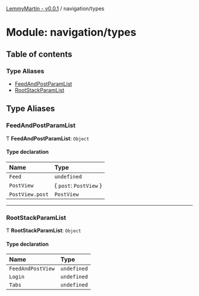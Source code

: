 [LemmyMartin - v0.0.1](../README.md) / navigation/types

# Module: navigation/types

## Table of contents

### Type Aliases

- [FeedAndPostParamList](navigation_types.md#feedandpostparamlist)
- [RootStackParamList](navigation_types.md#rootstackparamlist)

## Type Aliases

### FeedAndPostParamList

Ƭ **FeedAndPostParamList**: `Object`

#### Type declaration

| Name | Type |
| :------ | :------ |
| `Feed` | `undefined` |
| `PostView` | { `post`: `PostView`  } |
| `PostView.post` | `PostView` |

___

### RootStackParamList

Ƭ **RootStackParamList**: `Object`

#### Type declaration

| Name | Type |
| :------ | :------ |
| `FeedAndPostView` | `undefined` |
| `Login` | `undefined` |
| `Tabs` | `undefined` |

